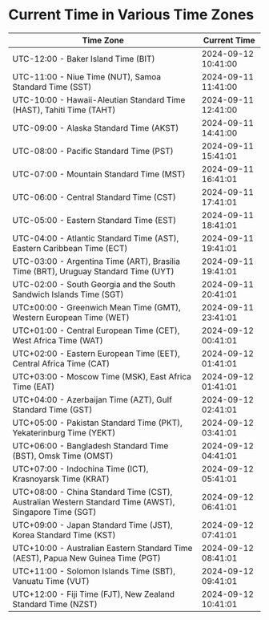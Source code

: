 # Current Time in Various Time Zones

| Time Zone | Current Time |
|-----------|--------------|
| UTC-12:00 - Baker Island Time (BIT) | 2024-09-12 10:41:00 |
| UTC-11:00 - Niue Time (NUT), Samoa Standard Time (SST) | 2024-09-11 11:41:00 |
| UTC-10:00 - Hawaii-Aleutian Standard Time (HAST), Tahiti Time (TAHT) | 2024-09-11 12:41:00 |
| UTC-09:00 - Alaska Standard Time (AKST) | 2024-09-11 14:41:00 |
| UTC-08:00 - Pacific Standard Time (PST) | 2024-09-11 15:41:01 |
| UTC-07:00 - Mountain Standard Time (MST) | 2024-09-11 16:41:01 |
| UTC-06:00 - Central Standard Time (CST) | 2024-09-11 17:41:01 |
| UTC-05:00 - Eastern Standard Time (EST) | 2024-09-11 18:41:01 |
| UTC-04:00 - Atlantic Standard Time (AST), Eastern Caribbean Time (ECT) | 2024-09-11 19:41:01 |
| UTC-03:00 - Argentina Time (ART), Brasília Time (BRT), Uruguay Standard Time (UYT) | 2024-09-11 19:41:01 |
| UTC-02:00 - South Georgia and the South Sandwich Islands Time (SGT) | 2024-09-11 20:41:01 |
| UTC±00:00 - Greenwich Mean Time (GMT), Western European Time (WET) | 2024-09-11 23:41:01 |
| UTC+01:00 - Central European Time (CET), West Africa Time (WAT) | 2024-09-12 00:41:01 |
| UTC+02:00 - Eastern European Time (EET), Central Africa Time (CAT) | 2024-09-12 01:41:01 |
| UTC+03:00 - Moscow Time (MSK), East Africa Time (EAT) | 2024-09-12 01:41:01 |
| UTC+04:00 - Azerbaijan Time (AZT), Gulf Standard Time (GST) | 2024-09-12 02:41:01 |
| UTC+05:00 - Pakistan Standard Time (PKT), Yekaterinburg Time (YEKT) | 2024-09-12 03:41:01 |
| UTC+06:00 - Bangladesh Standard Time (BST), Omsk Time (OMST) | 2024-09-12 04:41:01 |
| UTC+07:00 - Indochina Time (ICT), Krasnoyarsk Time (KRAT) | 2024-09-12 05:41:01 |
| UTC+08:00 - China Standard Time (CST), Australian Western Standard Time (AWST), Singapore Time (SGT) | 2024-09-12 06:41:01 |
| UTC+09:00 - Japan Standard Time (JST), Korea Standard Time (KST) | 2024-09-12 07:41:01 |
| UTC+10:00 - Australian Eastern Standard Time (AEST), Papua New Guinea Time (PGT) | 2024-09-12 08:41:01 |
| UTC+11:00 - Solomon Islands Time (SBT), Vanuatu Time (VUT) | 2024-09-12 09:41:01 |
| UTC+12:00 - Fiji Time (FJT), New Zealand Standard Time (NZST) | 2024-09-12 10:41:01 |
